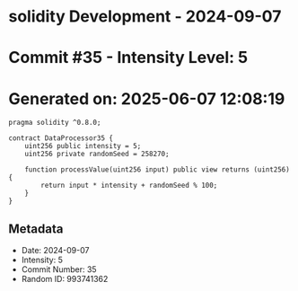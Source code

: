﻿# solidity Development - 2024-09-07
# Commit #35 - Intensity Level: 5
# Generated on: 2025-06-07 12:08:19
```solidity
pragma solidity ^0.8.0;

contract DataProcessor35 {
    uint256 public intensity = 5;
    uint256 private randomSeed = 258270;

    function processValue(uint256 input) public view returns (uint256) {
        return input * intensity + randomSeed % 100;
    }
}
```
## Metadata
- Date: 2024-09-07
- Intensity: 5
- Commit Number: 35
- Random ID: 993741362
